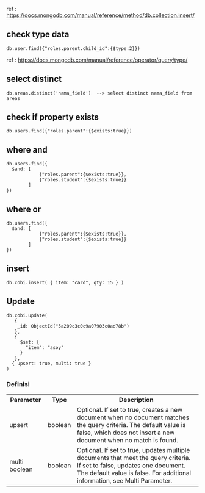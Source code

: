 ref : https://docs.mongodb.com/manual/reference/method/db.collection.insert/

## check type data 
```
db.user.find({"roles.parent.child_id":{$type:2}})
```
ref : https://docs.mongodb.com/manual/reference/operator/query/type/

## select distinct
```
db.areas.distinct('nama_field')  --> select distinct nama_field from areas 
```

## check if  property exists
```
db.users.find({"roles.parent":{$exists:true}})
```

## where and
```
db.users.find({
  $and:	[
  			{"roles.parent":{$exists:true}},
  			{"roles.student":{$exists:true}}
  		]
})
```

## where or
```
db.users.find({
  $and:	[
  			{"roles.parent":{$exists:true}},
  			{"roles.student":{$exists:true}}
  		]
})
```

## insert
```
db.cobi.insert( { item: "card", qty: 15 } )
```

## Update
```
db.cobi.update(
   { 
    _id: ObjectId("5a209c3c0c9a07903c0ad78b") 
   },
   {
     $set: {
       "item": "asoy"
     }
   },
  { upsert: true, multi: true }
)
```
### Definisi
<table>
  <tr><th>Parameter</th><th>Type</th><th>Description</th></tr>
  <tr><td>upsert</td><td>boolean</td><td>Optional. If set to true, creates a new document when no document matches the query criteria. The default value is false, which does not insert a new document when no match is found.</td></tr>
  <tr><td>multi 	boolean</td><td>boolean</td><td>Optional. If set to true, updates multiple documents that meet the query criteria. If set to false, updates one document. The default value is false. For additional information, see Multi Parameter.</td></tr>
</table>
